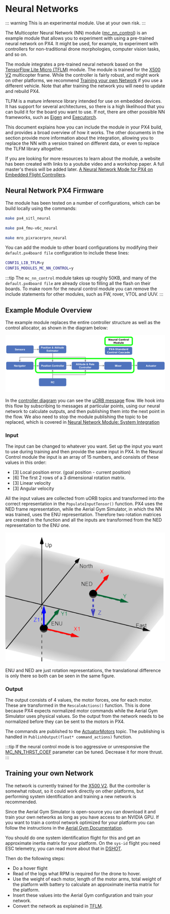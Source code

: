 # Neural Networks

<Badge type="tip" text="main (planned for: PX4 v1.17)" /> <Badge type="warning" text="Experimental" />

::: warning
This is an experimental module.
Use at your own risk.
:::

The Multicopter Neural Network (NN) module ([mc_nn_control](../modules/modules_controller.md#mc-nn-control)) is an example module that allows you to experiment with using a pre-trained neural network on PX4.
It might be used, for example, to experiment with controllers for non-traditional drone morphologies, computer vision tasks, and so on.

The module integrates a pre-trained neural network based on the [TensorFlow Lite Micro (TFLM)](../advanced/tflm.md) module.
The module is trained for the [X500 V2](../frames_multicopter/holybro_x500v2_pixhawk6c.md) multicopter frame.
While the controller is fairly robust, and might work on other platforms, we recommend [Training your own Network](#training-your-own-network) if you use a different vehicle.
Note that after training the network you will need to update and rebuild PX4.

TLFM is a mature inference library intended for use on embedded devices.
It has support for several architectures, so there is a high likelihood that you can build it for the board you want to use.
If not, there are other possible NN frameworks, such as [Eigen](https://eigen.tuxfamily.org/index.php?title=Main_Page) and [Executorch](https://pytorch.org/executorch-overview).

This document explains how you can include the module in your PX4 build, and provides a broad overview of how it works.
The other documents in the section provide more information about the integration, allowing you to replace the NN with a version trained on different data, or even to replace the TLFM library altogether.

If you are looking for more resources to learn about the module, a website has been created with links to a youtube video and a workshop paper. A full master's thesis will be added later. [A Neural Network Mode for PX4 on Embedded Flight Controllers](https://ntnu-arl.github.io/px4-nns/).

## Neural Network PX4 Firmware

The module has been tested on a number of configurations, which can be build locally using the commands:

```sh
make px4_sitl_neural
```

```sh
make px4_fmu-v6c_neural
```

```sh
make mro_pixracerpro_neural
```

You can add the module to other board configurations by modifying their `default.px4board file` configuration to include these lines:

```sh
CONFIG_LIB_TFLM=y
CONFIG_MODULES_MC_NN_CONTROL=y
```

:::tip
The `mc_nn_control` module takes up roughly 50KB, and many of the `default.px4board file` are already close to filling all the flash on their boards. To make room for the neural control module you can remove the include statements for other modules, such as FW, rover, VTOL and UUV.
:::

## Example Module Overview

The example module replaces the entire controller structure as well as the control allocator, as shown in the diagram below:

![neural_control](../../assets/advanced/neural_control.png)

In the [controller diagram](../flight_stack/controller_diagrams.md) you can see the [uORB message](../middleware/uorb.md) flow.
We hook into this flow by subscribing to messages at particular points, using our neural network to calculate outputs, and then publishing them into the next point in the flow.
We also need to stop the module publishing the topic to be replaced, which is covered in [Neural Network Module: System Integration](nn_module_utilities.md)

### Input

The input can be changed to whatever you want.
Set up the input you want to use during training and then provide the same input in PX4.
In the Neural Control module the input is an array of 15 numbers, and consists of these values in this order:

- [3] Local position error. (goal position - current position)
- [6] The first 2 rows of a 3 dimensional rotation matrix.
- [3] Linear velocity
- [3] Angular velocity

All the input values are collected from uORB topics and transformed into the correct representation in the `PopulateInputTensor()` function.
PX4 uses the NED frame representation, while the Aerial Gym Simulator, in which the NN was trained, uses the ENU representation.
Therefore two rotation matrices are created in the function and all the inputs are transformed from the NED representation to the ENU one.

![ENU-NED](../../assets/advanced/ENU-NED.png)

ENU and NED are just rotation representations, the translational difference is only there so both can be seen in the same figure.

### Output

The output consists of 4 values, the motor forces, one for each motor.
These are transformed in the `RescaleActions()` function.
This is done because PX4 expects normalized motor commands while the Aerial Gym Simulator uses physical values.
So the output from the network needs to be normalized before they can be sent to the motors in PX4.

The commands are published to the [ActuatorMotors](../msg_docs/ActuatorMotors.md) topic.
The publishing is handled in `PublishOutput(float* command_actions)` function.

:::tip
If the neural control mode is too aggressive or unresponsive the [MC_NN_THRST_COEF](../advanced_config/parameter_reference.md#MC_NN_THRST_COEF) parameter can be tuned.
Decrease it for more thrust.
:::

## Training your own Network

The network is currently trained for the [X500 V2](../frames_multicopter/holybro_x500v2_pixhawk6c.md).
But the controller is somewhat robust, so it could work directly on other platforms, but performing system identification and training a new network is recommended.

Since the Aerial Gym Simulator is open-source you can download it and train your own networks as long as you have access to an NVIDIA GPU.
If you want to train a control network optimized for your platform you can follow the instructions in the [Aerial Gym Documentation](https://ntnu-arl.github.io/aerial_gym_simulator/9_sim2real/).

You should do one system identification flight for this and get an approximate inertia matrix for your platform.
On the `sys-id` flight you need ESC telemetry, you can read more about that in [DSHOT](../peripherals/dshot.md).

Then do the following steps:

- Do a hover flight
- Read of the logs what RPM is required for the drone to hover.
- Use the weight of each motor, length of the motor arms, total weight of the platform with battery to calculate an approximate inertia matrix for the platform.
- Insert these values into the Aerial Gym configuration and train your network.
- Convert the network as explained in [TFLM](tflm.md).
